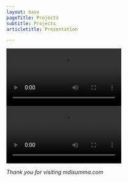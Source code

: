 ```yaml
---
layout: base
pageTitle: Projects
subtitle: Projects
articletitle: Presentation

---
```


<main> 
<video controls>
  <source src= "../../assets/color-theory.mp4" type="video/mp4">
  Your browser does not support the video tag.
</video>
<video controls>
  <source src= "../../assets/media_presentation.mp4" type="video/mp4">
  Your browser does not support the video tag.
</video>

*Thank you for visiting mdisumma.com*

</main>

